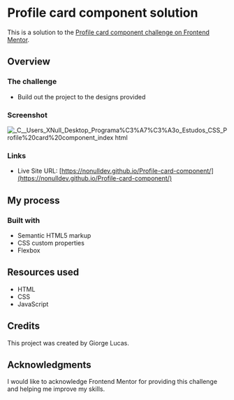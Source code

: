 # Profile card component solution

This is a solution to the [Profile card component challenge on Frontend Mentor](https://www.frontendmentor.io/challenges/profile-card-component-cfArpWshJ).

## Overview

### The challenge

- Build out the project to the designs provided

### Screenshot

![_C__Users_XNull_Desktop_Programa%C3%A7%C3%A3o_Estudos_CSS_Profile%20card%20component_index html](https://user-images.githubusercontent.com/97764442/224523214-9ab7d532-bc41-4d9d-89df-0678b01c7c7d.png)

### Links

- Live Site URL: [https://nonulldev.github.io/Profile-card-component/](https://nonulldev.github.io/Profile-card-component/)

## My process

### Built with

- Semantic HTML5 markup
- CSS custom properties
- Flexbox

## Resources used 

- HTML
- CSS
- JavaScript

## Credits 

This project was created by Giorge Lucas.

## Acknowledgments

I would like to acknowledge Frontend Mentor for providing this challenge and helping me improve my skills.
